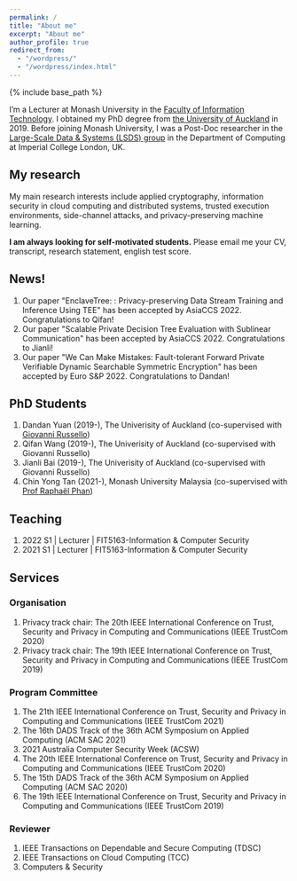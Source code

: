 ```yaml
---
permalink: /
title: "About me"
excerpt: "About me"
author_profile: true
redirect_from: 
  - "/wordpress/"
  - "/wordpress/index.html"
---
```


{% include base_path %}

I’m a Lecturer at Monash University in the [Faculty of Information Technology](https://www.monash.edu/it). I obtained my PhD degree from [the University of Auckland](https://www.auckland.ac.nz/en.html) in 2019. Before joining Monash University, I was a Post-Doc researcher in the [Large-Scale Data & Systems (LSDS) group](https://lsds.doc.ic.ac.uk/) in the Department of Computing at Imperial College London, UK. 

## My research
My main research interests include applied cryptography, information security in cloud computing and distributed systems, trusted execution environments, side-channel attacks, and privacy-preserving machine learning.

**I am always looking for self-motivated students.** Please email me your CV, transcript, research statement, english test score.

## News!
1. Our paper "EnclaveTree: : Privacy-preserving Data Stream Training and Inference Using TEE" has been accepted by AsiaCCS 2022. Congratulations to Qifan!
2. Our paper "Scalable Private Decision Tree Evaluation with Sublinear Communication" has been accepted by AsiaCCS 2022. Congratulations to Jianli!
3. Our paper "We Can Make Mistakes: Fault-tolerant Forward Private Verifiable Dynamic Searchable Symmetric Encryption" has been accepted by Euro S&P 2022. Congratulations to Dandan!

## PhD Students
1. Dandan Yuan (2019-), The Univerisity of Auckland (co-supervised with [Giovanni Russello](https://www.linkedin.com/in/giovanni-russello-218ab614/?originalSubdomain=nz))
2. Qifan Wang (2019-), The Univerisity of Auckland (co-supervised with Giovanni Russello)
3. Jianli Bai (2019-), The Univerisity of Auckland (co-supervised with Giovanni Russello)
4. Chin Yong Tan (2021-), Monash University Malaysia (co-supervised with [Prof Raphaël Phan](https://www.monash.edu.my/IT/staff/academic/prof-raphael-phan))

## Teaching
1. 2022 S1 | Lecturer | FIT5163-Information & Computer Security
2. 2021 S1 | Lecturer | FIT5163-Information & Computer Security

## Services

### Organisation
1. Privacy track chair: The 20th IEEE International Conference on Trust, Security and Privacy in Computing and Communications (IEEE TrustCom 2020)
2. Privacy track chair: The 19th IEEE International Conference on Trust, Security and Privacy in Computing and Communications (IEEE TrustCom 2019)

### Program Committee
1. The 21th IEEE International Conference on Trust, Security and Privacy in Computing and Communications (IEEE TrustCom 2021)
2. The 16th DADS Track of the 36th ACM Symposium on Applied Computing (ACM SAC 2021)
3. 2021 Australia Computer Security Week (ACSW)
4. The 20th IEEE International Conference on Trust, Security and Privacy in Computing and Communications (IEEE TrustCom 2020)
5. The 15th DADS Track of the 36th ACM Symposium on Applied Computing (ACM SAC 2020)
6. The 19th IEEE International Conference on Trust, Security and Privacy in Computing and Communications (IEEE TrustCom 2019)

### Reviewer
1. IEEE Transactions on Dependable and Secure Computing (TDSC)
2. IEEE Transactions on Cloud Computing (TCC)
3. Computers & Security

